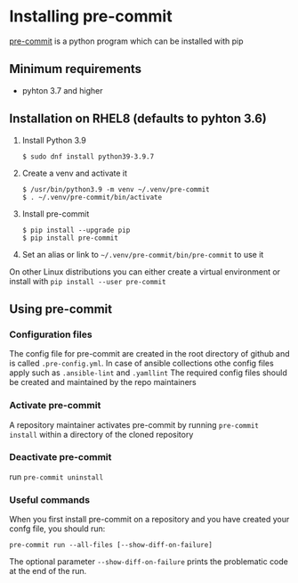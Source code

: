 # Installing pre-commit

[pre-commit](https://pre-commit.com) is a python program which can be installed with pip

## Minimum requirements

- pyhton 3.7 and higher

## Installation on RHEL8 (defaults to pyhton 3.6)

1. Install Python 3.9   

    ```
    $ sudo dnf install python39-3.9.7
    ```

2. Create a venv and activate it

    ```
    $ /usr/bin/python3.9 -m venv ~/.venv/pre-commit 
    $ . ~/.venv/pre-commit/bin/activate
    ```

3. Install pre-commit
    
    ```
    $ pip install --upgrade pip
    $ pip install pre-commit
    ```

4. Set an alias or link to `~/.venv/pre-commit/bin/pre-commit` to use it

On other Linux distributions you can either create a virtual environment or install with `pip install --user pre-commit`

## Using pre-commit

### Configuration files

The config file for pre-commit are created in the root directory of github and is called `.pre-config.yml`. In case of ansible collections othe config files apply such as `.ansible-lint` and `.yamllint` The required config files should be created and maintained by the repo maintainers

### Activate pre-commit
A repository maintainer activates pre-commit by running `pre-commit install` within a directory of the cloned repository

### Deactivate pre-commit
run `pre-commit uninstall` 

### Useful commands

When you first install pre-commit on a repository and you have created your confg file, you should run:

```
pre-commit run --all-files [--show-diff-on-failure]
```

The optional parameter `--show-diff-on-failure` prints the problematic code at the end of the run.